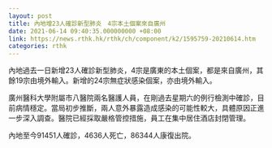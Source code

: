 ```yaml
---
layout: post
title: 內地增23人確診新型肺炎　4宗本土個案來自廣州
date: 2021-06-14 09:40:35.000000000 +08:00
link: https://news.rthk.hk/rthk/ch/component/k2/1595759-20210614.htm
categories: rthk
---
```


內地過去一日新增23人確診新型肺炎，4宗是廣東的本土個案，都是來自廣州，其餘19宗由境外輸入。新增的24宗無症狀感染個案，亦由境外輸入。

廣州醫科大學附屬市八醫院兩名醫護人員，在剛過去星期六的例行檢測中確診，目前病情穩定。當局初步推斷，兩人意外暴露造成感染的可能性較大，具體原因正進一步深入調查。醫院已經採取嚴格管控措施，員工在集中居住酒店封閉管理。

內地至今91451人確診，4636人死亡，86344人康復出院。
